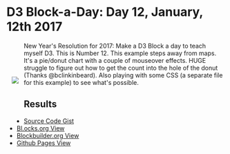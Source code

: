 # D3 Block-a-Day: Day 12, January, 12th 2017

<a href="https://dbetebenner.github.io/D3_01112017/"><img src="https://gist.githubusercontent.com/dbetebenner/3daf50809527dd8a5f2b8c2214f04884/raw/202c35b6bfcfd59beb40e14432362abbfe71c56f/thumbnail.png" align="left" hspace="12" vspace="80"></a>

New Year's Resolution for 2017: Make a D3 Block a day to teach myself D3. This is Number 12. This example
steps away from maps. It's a pie/donut chart with a couple of mouseover effects. HUGE struggle to figure
out how to get the count into the hole of the donut (Thanks @bclinkinbeard). Also playing with some CSS (a
separate file for this example) to see what's possible.

## Results

* [Source Code Gist](https://gist.github.com/dbetebenner/06a1e44890876660798ea8e31375e120)
* [Bl.ocks.org View](http://bl.ocks.org/dbetebenner/06a1e44890876660798ea8e31375e120)
* [Blockbuilder.org View](http://blockbuilder.org/dbetebenner/06a1e44890876660798ea8e31375e120)
* [Github Pages View](https://dbetebenner.github.io/D3_01122017/)

